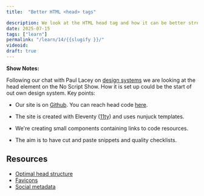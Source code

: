 ```yaml
---
title:  "Better HTML <head> tags"

description: We look at the HTML head tag and how it can be better structured.
date: 2025-07-15
tags: ["learn"]
permalink: "/learn/14/{{slugify }}/"
videoid: 
draft: true
---
```


 **Show Notes:**

 Following our chat with Paul Lacey on [design systems](https://noscript.show/22/) we are looking at the head element on the No Script Show. How it is set up could be the start of out own design system.  Key points:

 - Our site is on [Github](https://github.com/DavidWaumsley/NoScriptShow). You can reach head code [here](https://github.dev/DavidWaumsley/NoScriptShow/blob/main/_includes/partials/head.njk).

 - The site is created with Eleventy ([11ty](https://www.11ty.dev/)) and uses nunjuck templates.
 - We're creating small components containing links to code resources.
 - The aim is to have cut and paste snippets and quality checklists.

 ## Resources 

 - [Optimal head structure](https://intrinsicframework.here24.co/optimized-head/ )
 - [Favicons](https://intrinsicframework.here24.co/favicons/)
 - [Social metadata](https://intrinsicframework.here24.co/social-metadata/)

